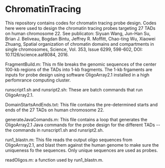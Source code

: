 # ChromatinTracing
This repository contains codes for chromatin tracing probe design.
Codes here were used to design the chromatin tracing probes targeting 27 TADs on human chromosome 22. See publicaton: Siyuan Wang, Jun-Han Su, Brian J. Beliveau, Bogdan Bintu, Jeffrey R. Moffitt, Chao-ting Wu, Xiaowei Zhuang, Spatial organization of chromatin domains and compartments in single chromosomes, Science, Vol. 353, Issue 6299, 598-602, DOI: 10.1126/science.aaf8084, 2016.

FragmentBuild.m: This m file breaks the genomic sequences of the center 100-kb regions of the TADs into 1-kb fragments. The 1-kb frgaments are inputs for probe design using software OligoArray2.1 installed in a high perfomrance computing cluster. 

runscript1.sh and runsript2.sh: These are batch commands that run OligoArray2.1.

DomainStartsAndEnds.txt: This file contains the pre-determined starts and ends of the 27 TADs on human chromosome 22.

generateJavaComands.m: This file contains a loop that generates the OligoArray2.1 Java commands for the probe design for the different TADs -- the commands in runscript1.sh and runsript2.sh.

run1_blastn.m: This file reads the output oligo sequences from OligoArrray2.1, and blast them against the human genome to make sure the uniqueness fo the sequences. Only unique sequences are used as probes.

readOligos.m: a function used by run1_blastn.m.
